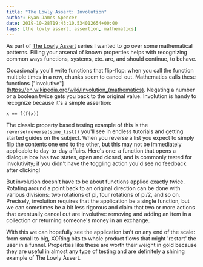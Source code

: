 ```yaml
---
title: "The Lowly Assert: Involution"
author: Ryan James Spencer
date: 2019-10-28T19:43:10.534012654+00:00
tags: [the lowly assert, assertion, mathematics]
---
```


As part of [The Lowly
Assert](https://www.justanotherdot.com/posts/the-lowly-assert.html) series I
wanted to go over some mathematical patterns. Filling your arsenal of known
properties helps with recognizing common ways functions, systems, etc. are, and
should continue, to behave.

Occasionally you'll write functions that flip-flop: when you call the function
multiple times in a row, chunks seem to cancel out. Mathematics calls these
functions ["involutive"](https://en.wikipedia.org/wiki/Involution_(mathematics).
Negating a number or a boolean twice gets you back to the original value.
Involution is handy to recognize because it's a simple assertion:

```
x == f(f(x))
```

The classic property based testing example of this is the
`reverse(reverse(some_list))` you'll see in endless tutorials and getting
started guides on the subject. When you reverse a list you expect to simply flip
the contents one end to the other, but this may not be immediately applicable to
day-to-day affairs. Here's one: a function that opens a dialogue box has two
states, open and closed, and is commonly tested for involutivity; if you didn't
have the toggling action you'd see no feedback after clicking!

But involution doesn't have to be about functions applied exactly twice.
Rotating around a point back to an original direction can be done with various
divisions: two rotations of pi, four rotations of pi/2, and so on. Precisely,
involution requires that the application be a single function, but we can
sometimes be a bit less rigorous and claim that two or more actions that
eventually cancel out are involutive: removing and adding an item in a
collection or returning someone's money in an exchange.

With this we can hopefully see the application isn't on any end of the scale:
from small to big, XORing bits to whole product flows that might 'restart' the
user in a funnel. Properties like these are worth their weight in gold because
they are useful in almost any type of testing and are definitely a shining
example of The Lowly Assert.
